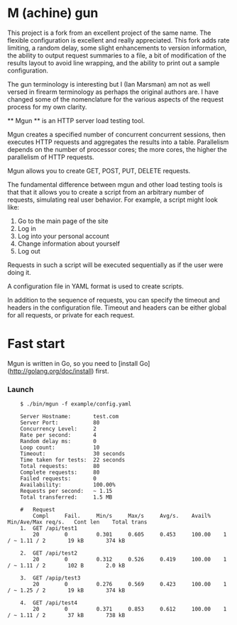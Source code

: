 # M (achine) gun

This project is a fork from an excellent project of the same name. The flexible
configuration is excellent and really appreciated. This fork adds rate limiting,
a random delay, some slight enhancements to version information, the ability to
output request summaries to a file, a bit of modification of the results layout
to avoid line wrapping, and the ability to print out a sample configuration.

The gun terminology is interesting but I (Ian Marsman) am not as well versed in
firearm terminology as perhaps the original authors are. I have changed some of
the nomenclature for the various aspects of the request process for my own clarity.

** Mgun ** is an HTTP server load testing tool.

Mgun creates a specified number of concurrent concurrent sessions, then executes
HTTP requests and aggregates the results into a table. Parallelism depends on
the number of processor cores; the more cores, the higher the parallelism of
HTTP requests.

Mgun allows you to create GET, POST, PUT, DELETE requests.

The fundamental difference between mgun and other load testing tools is that
that it allows you to create a script from an arbitrary number of requests,
simulating real user behavior. For example, a script might look like:

1. Go to the main page of the site
2. Log in
3. Log into your personal account
4. Change information about yourself
5. Log out

Requests in such a script will be executed sequentially as if the user were
doing it.

A configuration file in YAML format is used to create scripts.

In addition to the sequence of requests, you can specify the timeout and headers
in the configuration file. Timeout and headers can be either global for all
requests, or private for each request.

# Fast start

Mgun is written in Go, so you need to [install Go]
(http://golang.org/doc/install) first.

### Launch

```
    $ ./bin/mgun -f example/config.yaml

    Server Hostname:       test.com
    Server Port:           80
    Concurrency Level:     2
    Rate per second:       4
    Random delay ms:       0
    Loop count:            10
    Timeout:               30 seconds
    Time taken for tests:  22 seconds
    Total requests:        80
    Complete requests:     80
    Failed requests:       0
    Availability:          100.00%
    Requests per second:   ~ 1.15
    Total transferred:     1.5 MB

    #   Request
        Compl     Fail.     Min/s     Max/s     Avg/s.    Avail%    Min/Ave/Max req/s.   Cont len    Total trans
    1.  GET /api/test1
        20        0         0.301     0.605     0.453     100.00    1 / ~ 1.11 / 2       19 kB       374 kB

    2.  GET /api/test2
        20        0         0.312     0.526     0.419     100.00    1 / ~ 1.11 / 2       102 B       2.0 kB

    3.  GET /apip/test3
        20        0         0.276     0.569     0.423     100.00    1 / ~ 1.25 / 2       19 kB       374 kB

    4.  GET /api/test4
        20        0         0.371     0.853     0.612     100.00    1 / ~ 1.11 / 2       37 kB       738 kB
```